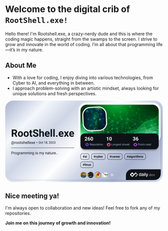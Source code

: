 # Welcome to the digital crib of ```RootShell.exe!```

Hello there! I'm Rootshell.exe, a crazy-nerdy dude and this is where the coding magic happens, straight from the swamps to the screen. 
I strive to grow and innovate in the world of coding. I’m all about that programming life—it’s in my nature.

## About Me
- With a love for coding, I enjoy diving into various technologies, from Cyber to AI, and everything in between.
- I approach problem-solving with an artistic mindset, always looking for unique solutions and fresh perspectives.

![](https://github.com/rootshellexe/rootshellexe/blob/main/devcard.png)


## Nice meeting ya!
I'm always open to collaboration and new ideas! Feel free to fork any of my repositories.

 **Join me on this journey of growth and innovation!** 

